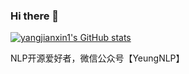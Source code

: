 ### Hi there 👋
[![yangjianxin1's GitHub stats](https://github-readme-stats.vercel.app/api?username=yangjianxin1&hide=prs)](https://github.com/anuraghazra/github-readme-stats)

NLP开源爱好者，微信公众号【YeungNLP】
<!--
[![Readme Card](https://github-readme-stats.vercel.app/api/pin/?username=yangjianxin1&repo=Shopee-Price-Match-Guarantee)](https://github.com/anuraghazra/github-readme-stats)
**yangjianxin1/yangjianxin1** is a ✨ _special_ ✨ repository because its `README.md` (this file) appears on your GitHub profile.

Here are some ideas to get you started:

- 🔭 I’m currently working on ...
- 🌱 I’m currently learning ...
- 👯 I’m looking to collaborate on ...
- 🤔 I’m looking for help with ...
- 💬 Ask me about ...
- 📫 How to reach me: ...
- 😄 Pronouns: ...
- ⚡ Fun fact: ...
-->
